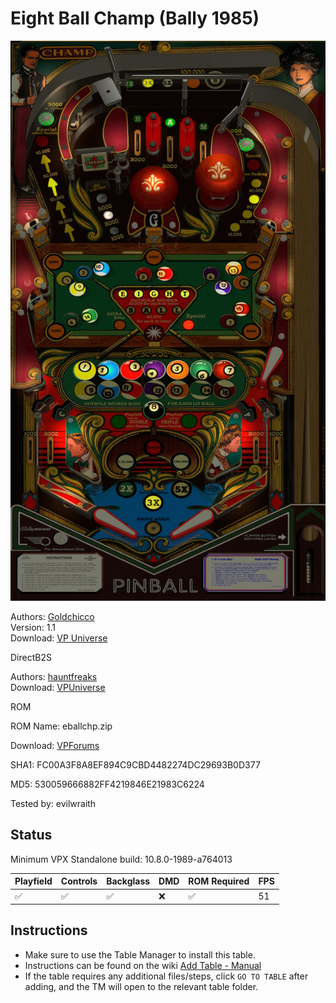 # Eight Ball Champ (Bally 1985)

![Table Preview](../../images/vpx-eightballchamp.jpg)

Authors: [Goldchicco](https://vpuniverse.com/profile/23579-goldchicco/)  
Version: 1.1  
Download: [VP Universe](https://vpuniverse.com/files/file/6633-eight-ball-champ-bally-1985/)

DirectB2S

Authors: [hauntfreaks](https://vpuniverse.com/profile/5216-hauntfreaks/)  
Download: [VPUniverse](https://vpuniverse.com/files/file/18483-eight-ball-champ-bally-1985-b2s/)

ROM

ROM Name: eballchp.zip

Download: [VPForums]( https://www.vpforums.org/index.php?app=downloads&showfile=7323)

SHA1: FC00A3F8A8EF894C9CBD4482274DC29693B0D377

MD5:  530059666882FF4219846E21983C6224 

Tested by: evilwraith

## Status 

Minimum VPX Standalone build: 10.8.0-1989-a764013

| Playfield | Controls | Backglass | DMD | ROM Required | FPS | 
|-----------|----------|-----------|-----|--------------|-----|
| :white_check_mark: | :white_check_mark: | :white_check_mark: | :x: | :white_check_mark: | 51 |

## Instructions

- Make sure to use the Table Manager to install this table.
- Instructions can be found on the wiki [Add Table - Manual](https://github.com/LegendsUnchained/vpx-standalone-alp4k/wiki/%5B04%5D-%F0%9F%A7%A1-TM-%E2%80%90-Other-Features#add-table---manual)
- If the table requires any additional files/steps, click `GO TO TABLE` after adding, and the TM will open to the relevant table folder.

